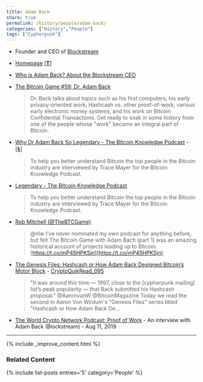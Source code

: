 ```yaml
---
title: Adam Back
share: true
permalink: /history/people/adam-back/
categories: ["History","People"]
tags: ["Cypherpunk"]
---
```


* Founder and CEO of [Blockstream](https://blockstream.com/)
* [Homepage](http://www.cypherspace.org/adam/) [[**T**](https://twitter.com/adam3us)]
* [Who is Adam Back? About the Blockstream CEO](https://thebitcoinnews.com/who-is-adam-back-about-the-blockstream-ceo/)
* [The Bitcoin Game #59: Dr. Adam Back](https://letstalkbitcoin.com/blog/post/the-bitcoin-game-59-dr-adam-back)
  >  Dr. Back talks about topics such as his first computers, his early privacy-oriented work, Hashcash vs. other proof-of-work, various early electronic money systems, and his work on Bitcoin Confidential Transactions. Get ready to soak in some history from one of the people whose "work" became an integral part of Bitcoin.

* [Why Dr Adam Back So Legendary - The Bitcoin Knowledge Podcast](https://www.bitcoin.kn/2015/09/why-dr-adam-back-so-legendary/) - [[**ϟ**](https://bitcoinmagazine.com/articles/back-future-adam-back-remembers-cypherpunk-revolution-origins-bitcoin-1441741053/)]
  > To help you better understand Bitcoin the top people in the Bitcoin industry are interviewed by Trace Mayer for the Bitcoin Knowledge Podcast.
* [Legendary - The Bitcoin Knowledge Podcast](https://www.bitcoin.kn/legendary/)
  > To help you better understand Bitcoin the top people in the Bitcoin industry are interviewed by Trace Mayer for the Bitcoin Knowledge Podcast.
* [Rob Mitchell (@TheBTCGame)](https://twitter.com/TheBTCGame/status/1069961056913477632)
  > @nlw I’ve never nominated my own podcast for anything before, but felt The Bitcoin Game with Adam Bach (part 1) was an amazing historical account of projects leading up to Bitcoin. [https://t.co/mP45HPKSjn](https://t.co/mP45HPKSjn)
* [The Genesis Files: Hashcash or How Adam Back Designed Bitcoin’s Motor Block](https://bitcoinmagazine.com/articles/genesis-files-hashcash-or-how-adam-back-designed-bitcoins-motor-block) - [CryptoQuikRead_095](https://anchor.fm/thecryptoconomy/episodes/CryptoQuikRead_095---The-Genesis-Files-Hashcash-or-How-Adam-Back-Designed-Bitcoins-Motor-Block-e2ndrl)
  > "It was around this time — 1997, close to the [cypherpunk mailing] list’s peak popularity — that Back submitted his Hashcash proposal." @AaronvanW @BitcoinMagazine Today we read the second in Aaron Von Wirdum's "Genesis Files" series titled "Hashcash or How Adam Back De...
* [‎The World Crypto Network Podcast: Proof of Work](https://podcasts.apple.com/us/podcast/the-world-crypto-network-podcast/id825708806?i=1000446663999) - An interview with Adam Back (Blockstream) - Aug 11, 2019

---

{% include _improve_content.html %}
### Related Content

{% include list-posts entries='5'  category='People' %}
